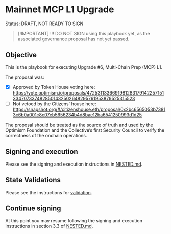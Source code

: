 # Mainnet MCP L1 Upgrade

Status: DRAFT, NOT READY TO SIGN

> [!IMPORTANT] !!! DO NOT SIGN using this playbook yet, as the associated governance proposal has
> not yet passed.

## Objective

This is the playbook for executing Upgrade #6, Multi-Chain Prep (MCP) L1.

The proposal was:
- [X] Approved by Token House voting here: https://vote.optimism.io/proposals/47253113366919812831791422571513347073374828501432502648295761953879525315523
- [ ] Not vetoed by the Citizens' house here: https://snapshot.org/#/citizenshouse.eth/proposal/0x2bc6565053b73813c6b0a001c8c07eb5656234b4d8bae12ba6541250993d1d25

The proposal should be treated as the source of truth and used by the Optimism Foundation and the Collective’s
first Security Council to verify the correctness of the onchain operations.

## Signing and execution

Please see the signing and execution instructions in [NESTED.md](../../../NESTED.md).

## State Validations

Please see the instructions for [validation](./Validation.md).

## Continue signing

At this point you may resume following the signing and execution instructions in section 3.3 of [NESTED.md](../../../NESTED.md).

